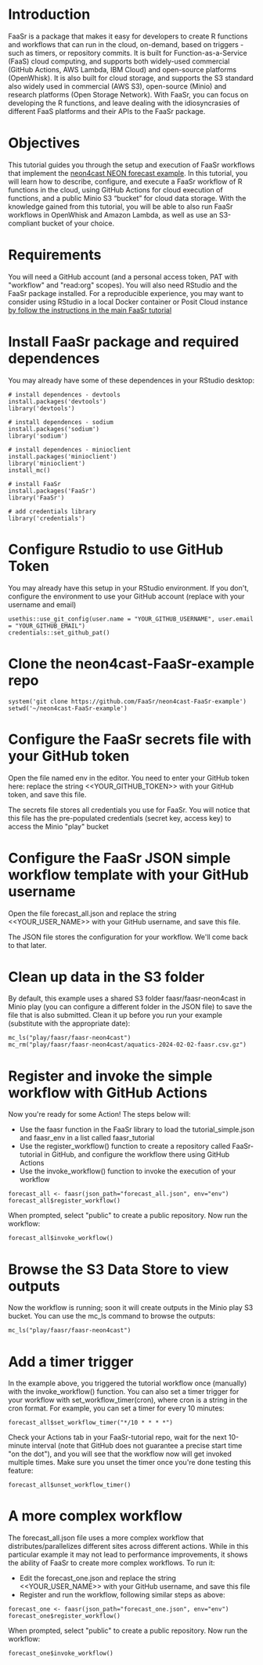 # Introduction

FaaSr is a package that makes it easy for developers to create R functions and workflows that can run in the cloud, on-demand, based on triggers - such as timers, or repository commits. It is built for Function-as-a-Service (FaaS) cloud computing, and supports both widely-used commercial (GitHub Actions, AWS Lambda, IBM Cloud) and open-source platforms (OpenWhisk). It is also built for cloud storage, and supports the S3 standard also widely used in commercial (AWS S3), open-source (Minio) and research platforms (Open Storage Network). With FaaSr, you can focus on developing the R functions, and leave dealing with the idiosyncrasies of different FaaS platforms and their APIs to the FaaSr package.

# Objectives

This tutorial guides you through the setup and execution of FaaSr workflows that implement the [neon4cast NEON forecast example](https://github.com/eco4cast/neon4cast). In this tutorial, you will learn how to describe, configure, and execute a FaaSr workflow of R functions in the cloud, using GitHub Actions for cloud execution of functions, and a public Minio S3 “bucket” for cloud data storage. With the knowledge gained from this tutorial, you will be able to also run FaaSr workflows in OpenWhisk and Amazon Lambda, as well as use an S3-compliant bucket of your choice. 

# Requirements

You will need a GitHub account (and a personal access token, PAT with "workflow" and "read:org" scopes). You will also need RStudio and the FaaSr package installed. For a reproducible experience, you may want to consider using RStudio in a local Docker container or Posit Cloud instance [by follow the instructions in the main FaaSr tutorial](https://github.com/FaaSr/FaaSr-tutorial/blob/main/README.md) 

# Install FaaSr package and required dependences

You may already have some of these dependences in your RStudio desktop:

```
# install dependences - devtools
install.packages('devtools')
library('devtools')

# install dependences - sodium
install.packages('sodium')
library('sodium')

# install dependences - minioclient
install.packages('minioclient')
library('minioclient')
install_mc()

# install FaaSr
install.packages('FaaSr')
library('FaaSr')

# add credentials library
library('credentials')
```

# Configure Rstudio to use GitHub Token

You may already have this setup in your RStudio environment. If you don't, configure the environment to use your GitHub account (replace with your username and email)

```
usethis::use_git_config(user.name = "YOUR_GITHUB_USERNAME", user.email = "YOUR_GITHUB_EMAIL")
credentials::set_github_pat()
```

# Clone the neon4cast-FaaSr-example repo

```
system('git clone https://github.com/FaaSr/neon4cast-FaaSr-example')
setwd('~/neon4cast-FaaSr-example')
```

# Configure the FaaSr secrets file with your GitHub token

Open the file named env in the editor. You need to enter your GitHub token here: replace the string <<YOUR_GITHUB_TOKEN>> with your GitHub token, and save this file. 

The secrets file stores all credentials you use for FaaSr. You will notice that this file has the pre-populated credentials (secret key, access key) to access the Minio "play" bucket

# Configure the FaaSr JSON simple workflow template with your GitHub username

Open the file forecast_all.json and replace the string <<YOUR_USER_NAME>> with your GitHub username, and save this file.

The JSON file stores the configuration for your workflow. We'll come back to that later.

# Clean up data in the S3 folder

By default, this example uses a shared S3 folder faasr/faasr-neon4cast in Minio play (you can configure a different folder in the JSON file) to save the file that is also submitted. Clean it up before you run your example (substitute with the appropriate date):

```
mc_ls("play/faasr/faasr-neon4cast")
mc_rm("play/faasr/faasr-neon4cast/aquatics-2024-02-02-faasr.csv.gz")
```

# Register and invoke the simple workflow with GitHub Actions

Now you're ready for some Action! The steps below will:

* Use the faasr function in the FaaSr library to load the tutorial_simple.json and faasr_env in a list called faasr_tutorial
* Use the register_workflow() function to create a repository called FaaSr-tutorial in GitHub, and configure the workflow there using GitHub Actions
* Use the invoke_workflow() function to invoke the execution of your workflow

```
forecast_all <- faasr(json_path="forecast_all.json", env="env")
forecast_all$register_workflow()
```

When prompted, select "public" to create a public repository. Now run the workflow:

```
forecast_all$invoke_workflow()
```

# Browse the S3 Data Store to view outputs

Now the workflow is running; soon it will create outputs in the Minio play S3 bucket. You can use the mc_ls command to browse the outputs:

```
mc_ls("play/faasr/faasr-neon4cast")
```

# Add a timer trigger

In the example above, you triggered the tutorial workflow once (manually) with the invoke_workflow() function. You can also set a timer trigger for your workflow with set_workflow_timer(cron), where cron is a string in the cron format. For example, you can set a timer for every 10 minutes:

```
forecast_all$set_workflow_timer("*/10 * * * *")
```

Check your Actions tab in your FaaSr-tutorial repo, wait for the next 10-minute interval (note that GitHub does not guarantee a precise start time "on the dot"), and you will see that the workflow now will get invoked multiple times. Make sure you unset the timer once you're done testing this feature:

```
forecast_all$unset_workflow_timer()
```

# A more complex workflow

The forecast_all.json file uses a more complex workflow that distributes/parallelizes different sites across different actions. While in this particular example it may not lead to performance improvements, it shows the ability of FaaSr to create more complex workflows. To run it:

* Edit the forecast_one.json and replace the string <<YOUR_USER_NAME>> with your GitHub username, and save this file
* Register and run the workflow, following similar steps as above:

```
forecast_one <- faasr(json_path="forecast_one.json", env="env")
forecast_one$register_workflow()
```

When prompted, select "public" to create a public repository. Now run the workflow:

```
forecast_one$invoke_workflow()
```



